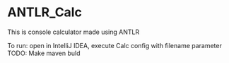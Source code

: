 # ANTLR_Calc
This is console calculator made using ANTLR

To run: open in IntelliJ IDEA, execute Calc config with filename parameter
TODO: Make maven buld

